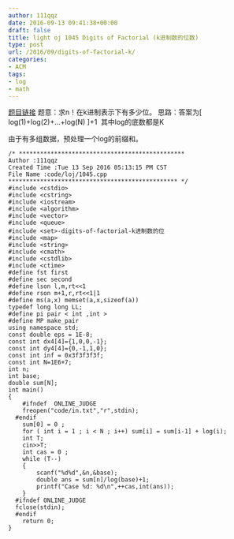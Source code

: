 ```yaml
---
author: 111qqz
date: 2016-09-13 09:41:38+00:00
draft: false
title: light oj 1045 Digits of Factorial (k进制数的位数)
type: post
url: /2016/09/digits-of-factorial-k/
categories:
- ACM
tags:
- log
- math
---
```


[题目链接](http://vjudge.net/problem/26765)
题意：求n！在k进制表示下有多少位。
思路：答案为[ log(1)+log(2)+...+log(N) ]+1  其中log的底数都是K

由于有多组数据，预处理一个log的前缀和。



    
    /* ***********************************************
    Author :111qqz
    Created Time :Tue 13 Sep 2016 05:13:15 PM CST
    File Name :code/loj/1045.cpp
    ************************************************ */
    #include <cstdio>
    #include <cstring>
    #include <iostream>
    #include <algorithm>
    #include <vector>
    #include <queue>
    #include <set>-digits-of-factorial-k进制数的位
    #include <map>
    #include <string>
    #include <cmath>
    #include <cstdlib>
    #include <ctime>
    #define fst first
    #define sec second
    #define lson l,m,rt<<1
    #define rson m+1,r,rt<<1|1
    #define ms(a,x) memset(a,x,sizeof(a))
    typedef long long LL;
    #define pi pair < int ,int >
    #define MP make_pair
    using namespace std;
    const double eps = 1E-8;
    const int dx4[4]={1,0,0,-1};
    const int dy4[4]={0,-1,1,0};
    const int inf = 0x3f3f3f3f;
    const int N=1E6+7;
    int n;
    int base;
    double sum[N];
    int main()
    {
    	#ifndef  ONLINE_JUDGE 
    	freopen("code/in.txt","r",stdin);
      #endif
    	sum[0] = 0 ;
    	for ( int i = 1 ; i < N ; i++) sum[i] = sum[i-1] + log(i);
    	int T;
    	cin>>T;
    	int cas = 0 ;
    	while (T--)
    	{
    	    scanf("%d%d",&n,&base);
    	    double ans = sum[n]/log(base)+1;
    	    printf("Case %d: %d\n",++cas,int(ans));
    	}
      #ifndef ONLINE_JUDGE  
      fclose(stdin);
      #endif
        return 0;
    }
    



